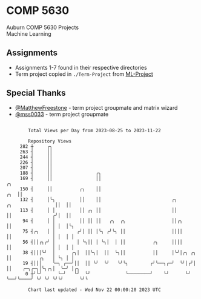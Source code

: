 # COMP 5630
Auburn COMP 5630 Projects  
Machine Learning

## Assignments
- Assignments 1-7 found in their respective directories
- Term project copied in `./Term-Project` from [ML-Project](https://github.com/wumphlett/ML-Project)

## Special Thanks
- [@MatthewFreestone](https://github.com/MatthewFreestone) - term project groupmate and matrix wizard
- [@mss0033](https://github.com/mss0033) - term project groupmate

```

        Total Views per Day from 2023-08-25 to 2023-11-22

        Repository Views
     282 ┼     ╭╮
     263 ┤     ││
     244 ┤     ││
     226 ┤     ││
     207 ┤     ││
     188 ┤     ││                ╭╮
     169 ┤     ││                ││                                                           ╭╮
     150 ┤     ││          ╭╮    ││                                                       ╭╮  ││
     132 ┤     │╰╮         ││    ││                          ╭╮         ╭╮                ││  ││
     113 ┤     │ │         ││ ╭╮ ││                          ││         ││               ╭╯│  ││
      94 ┤     │ │         ││ ││ ││   ╭╮  ╭╮                 ││╭╮       ││               │ │  │╰╮
      75 ┤╭╮   │ │        ╭╯│ ││ │╰╮ ╭╯╰╮ ││                 ││││       ││               │ │  │ │
      56 ┤││╭╮╭╯ │        │ ╰╮││ │ ╰╮│  │ ││          ╭╮     ││││       ││               │ │  │ │
      38 ┤│││╰╯  │      ╭╮│  ││╰╮│  ││  ╰╮││          ││     │╰╯│╭╮ ╭╮  ││          ╭╮   │ ╰╮ │ │
      19 ┤│││    ╰─╮ ╭──╯││  ││ ╰╯  ╰╯   ╰╯╰╮        ╭╯╰──╮╭─╯  ╰╯│╭╯│  ││    ╭─╮╭─╮│╰╮╭╮│  ╰─╯ │╭╮
       0 ┼╯╰╯      ╰─╯   ╰╯  ╰╯             ╰────────╯    ╰╯      ╰╯ ╰──╯╰────╯ ╰╯ ╰╯ ╰╯╰╯      ╰╯╰

        Chart last updated - Wed Nov 22 00:00:20 2023 UTC
        
```
